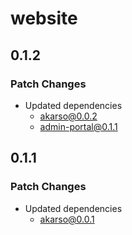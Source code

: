 # website

## 0.1.2

### Patch Changes

-   Updated dependencies
    -   akarso@0.0.2
    -   admin-portal@0.1.1

## 0.1.1

### Patch Changes

-   Updated dependencies
    -   akarso@0.0.1
